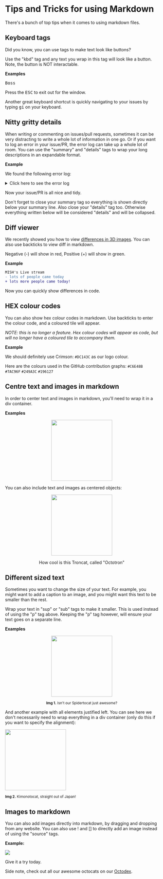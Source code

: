# Tips and Tricks for using Markdown

There's a bunch of top tips when it comes to using markdown files.

## Keyboard tags

Did you know, you can use tags to make text look like buttons?

Use the "kbd" tag and any text you wrap in this tag will look like a button. Note, the button is NOT interactable.

**Examples**

<kbd>Boss</kbd>

Press the <kbd>ESC</kbd> to exit out for the window.

Another great keyboard shortcut is quickly navigating to your issues by typing <kbd>g</kbd><kbd>i</kbd> on your keyboard.

## Nitty gritty details

When writing or commenting on issues/pull requests, sometimes it can be very distracting to write a whole lot of information in one go. Or if you want to log an error in your issue/PR, the error log can take up a whole lot of room. You can use the "summary" and "details" tags to wrap your long descriptions in an expandable format.

**Example**

We found the following error log:
<details>
mod_logio:
Adds three new logging formats to the mod_log_config format specifications, including byte quantities received, sent, and transferred (combination of received and sent quantities). Normally included in the base Apache compile.
LogIOTrackTTFB: Enables time tracking between the initial request read time and the moment the first byte response is sent.

mod_filter: Provides context-sensitive filters to the output chain by registering any number of filter providers. mod_filter is not specific to logging, but allows for extracting specific requests based on the filter provider. Context containers include: main apache config, vhost config, within directory tags, and .htaccess files.

Employing this module allows for filtering requests containing such things as certain injection criteria and which IP address it’s from.

This module is provided by default in many of the package distributions, but may require enabling. For the purposes of logging, the FilterTrace directive posts information to the error log. Directives include:

AddOutputFilterByType: Assigns an output filter to a particular media type.
FilterChain: Configures a filter chain.
FilterDeclare: Declares a smart filter.
FilterProtocol: Causes the mod_filter to handle response headers correctly.
FilterProvider: Registers filter providers.
FilterTrace: Allows for debugging/diagnostic information to an error log prior to provider processing.

Example: Filtering in a vhost context container conditionally on filter and include modules:

[quote] #Declare a resource type filter: FilterDeclare xss #Register a provider: FilterProvider xss INCLUDES %{REQUEST_FILENAME}="(/[<>]+)$" #FilterProvider ... #Build the chain: FilterChain xss #Declare a custom log: CustomLog /var/www/log/xss.log xss #Format the log entry: LogFormat "%h %u %t "%r" %>s "%{Referer}i" "%{User-Agent}i"" xss [/quote]

mod_unique_id:
Constructs an environment variable and a unique identifier for each request. Often included in package distributions but may require enabling. This unique identifier is written to the access log.

This module has been superseded by mod_log_forensic for forensic purposes, but is still supported for others.

Unlike the forensic identifier, the unique identifier is passed to the application handler via the environment variable UNIQUE_ID. This allows application developers to trace a request through the web server to the application server. It can be useful for debugging a request.

Apache spins off child processes to handle requests, and a child instance processes several requests at a time. As a result, it is sometimes desirable to use a unique identifier to identify a single request across multiple server instances and child processes.

Once enabled, the module provides an identifier by default to the application handler.

Example:

[quote]UNIQUE_ID: Vaf3en8AAQEAAAtoQlAAAAAA[/quote]

The identifier is constructed from a 32-bit IP address, 32-bit process ID, 32-bit timestamp coupled to a 16-bit counter for tighter resolution than a single-second, 32-bit thread index. The timestamp component is UTC to prevent issues with daylight saving time adjustments. The application handler should treat the identifier as an opaque token only and not dissected into constituents.
<summary>Click here to see the error log</summary>
</details>

Now your issue/PR is all nice and tidy.

Don't forget to close your summary tag so everything is shown directly below your summary line. Also close your "details" tag too. Otherwise everything written below will be considered "details" and will be collapsed.

## Diff viewer

We recently showed you how to view [differences in 3D images](https://twitter.com/github/status/1366523816541904897). You can also use backticks to view diff in markdown.

Negative (-) will show in red, Positive (+) will show in green.

**Example**

````diff
MISH's Live stream
- lots of people came today
+ lots more people came today!
````

Now you can quickly show differences in code.

## HEX colour codes

You can also show hex colour codes in markdown. Use backticks to enter the colour code, and a coloured tile will appear.

_NOTE: this is no longer a feature. Hex colour codes will appear as code, but will no longer have a coloured tile to accompany them._

**Example**

We should definitely use Crimson: `#DC143C` as our logo colour.

Here are the colours used in the GitHub contribution graphs: `#C6E48B` `#7AC96F` `#249A3C` `#196127`

## Centre text and images in markdown

In order to center text and images in markdown, you'll need to wrap it in a div container.

**Examples**

<div align="center">
<img src="https://octodex.github.com/images/inflatocat.png" width="200">
</div>

You can also include text and images as centered objects:

<div align="center">
<img src="https://octodex.github.com/images/octotron.jpg" width="200">
<p>How cool is this Troncat, called "Octotron"</p>
</div>

## Different sized text

Sometimes you want to change the size of your text. For example, you might want to add a caption to an image, and you might want this text to be smaller than the rest.

Wrap your text in "sup" or "sub" tags to make it smaller. This is used instead of using the "p" tag above. Keeping the "p" tag however, will ensure your text goes on a separate line.

**Examples**

<div align="center">
<img src="https://octodex.github.com/images/spidertocat.png" width="200">
<p>
<sup><strong>Img 1.</strong> Isn't our Spidertocat just awesome?</sup></p>
</div>

And another example with all elements justified left. You can see here we don't necessarily need to wrap everything in a div container (only do this if you want to specify the alignment):

<img src="https://octodex.github.com/images/kimonotocat.png" width="200">
<p>
<sup><strong>Img 2.</strong> Kimonotocat, straight out of Japan!</sup></p>

## Images to markdown

You can also add images directly into markdown, by dragging and dropping from any website. You can also use ! and [] to directly add an image instead of using the "source" tags.

**Example:**

![](https://octodex.github.com/images/dojocat.jpg)

Give it a try today.

Side note, check out all our awesome octocats on our [Octodex](https://octodex.github.com/).
